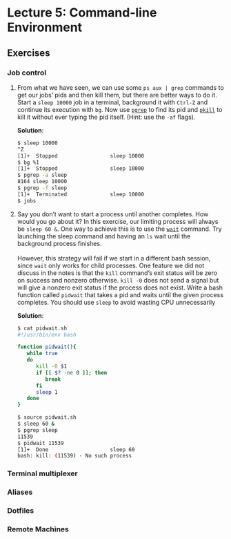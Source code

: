 # Lecture 5: Command-line Environment

## Exercises

### Job control

1. From what we have seen, we can use some `ps aux | grep` commands to get our jobs’ pids and then kill them, but there are better ways to do it. Start a `sleep 10000` job in a terminal, background it with `Ctrl-Z` and continue its execution with `bg`. Now use [`pgrep`](https://www.man7.org/linux/man-pages/man1/pgrep.1.html) to find its pid and [`pkill`](http://man7.org/linux/man-pages/man1/pgrep.1.html) to kill it without ever typing the pid itself. (Hint: use the `-af` flags).

   **Solution**:

   ```bash
   $ sleep 10000
   ^Z
   [1]+  Stopped                 sleep 10000
   $ bg %1
   [1]+  Stopped                 sleep 10000
   $ pgrep -a sleep
   8164 sleep 10000
   $ pgrep -f sleep
   [1]+  Terminated              sleep 10000
   $ jobs

   ```

1. Say you don’t want to start a process until another completes. How would you go about it? In this exercise, our limiting process will always be `sleep 60 &`. One way to achieve this is to use the [`wait`](https://www.man7.org/linux/man-pages/man1/wait.1p.html) command. Try launching the sleep command and having an `ls` wait until the background process finishes. <br><br>However, this strategy will fail if we start in a different bash session, since `wait` only works for child processes. One feature we did not discuss in the notes is that the `kill` command’s exit status will be zero on success and nonzero otherwise. `kill -0` does not send a signal but will give a nonzero exit status if the process does not exist. Write a bash function called `pidwait` that takes a pid and waits until the given process completes. You should use `sleep` to avoid wasting CPU unnecessarily

   **Solution**:

   ```bash
   $ cat pidwait.sh
   #!/usr/bin/env bash

   function pidwait(){
      while true
      do
         kill -0 $1
         if [[ $? -ne 0 ]]; then
            break
         fi
         sleep 1
      done
   }

   $ source pidwait.sh
   $ sleep 60 &
   $ pgrep sleep
   11539
   $ pidwait 11539
   [1]+  Done                    sleep 60
   bash: kill: (11539) - No such process
   ```

### Terminal multiplexer

### Aliases

### Dotfiles

### Remote Machines
